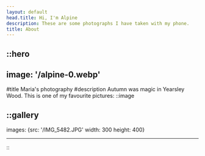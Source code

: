 ```yaml
---
layout: default
head.title: Hi, I'm Alpine
description: These are some photographs I have taken with my phone.
title: About
---
```


::hero
---
image: '/alpine-0.webp'
---
#title
Maria's photography
#description
 Autumn was magic in Yearsley Wood. This is one of my favourite pictures:
::image

::gallery
---
images:
{src: '/IMG_5482.JPG'
width: 300
height: 400}

---
::
